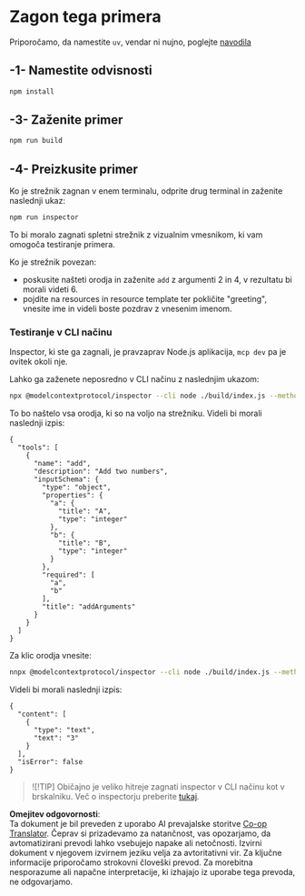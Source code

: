 <!--
CO_OP_TRANSLATOR_METADATA:
{
  "original_hash": "ac67652abc453e2a7e2c75cd7a8897ae",
  "translation_date": "2025-07-13T18:07:47+00:00",
  "source_file": "03-GettingStarted/01-first-server/solution/typescript/README.md",
  "language_code": "sl"
}
-->
# Zagon tega primera

Priporočamo, da namestite `uv`, vendar ni nujno, poglejte [navodila](https://docs.astral.sh/uv/#highlights)

## -1- Namestite odvisnosti

```bash
npm install
```

## -3- Zaženite primer


```bash
npm run build
```

## -4- Preizkusite primer

Ko je strežnik zagnan v enem terminalu, odprite drug terminal in zaženite naslednji ukaz:

```bash
npm run inspector
```

To bi moralo zagnati spletni strežnik z vizualnim vmesnikom, ki vam omogoča testiranje primera.

Ko je strežnik povezan:

- poskusite našteti orodja in zaženite `add` z argumenti 2 in 4, v rezultatu bi morali videti 6.
- pojdite na resources in resource template ter pokličite "greeting", vnesite ime in videli boste pozdrav z vnesenim imenom.

### Testiranje v CLI načinu

Inspector, ki ste ga zagnali, je pravzaprav Node.js aplikacija, `mcp dev` pa je ovitek okoli nje.

Lahko ga zaženete neposredno v CLI načinu z naslednjim ukazom:

```bash
npx @modelcontextprotocol/inspector --cli node ./build/index.js --method tools/list
```

To bo naštelo vsa orodja, ki so na voljo na strežniku. Videli bi morali naslednji izpis:

```text
{
  "tools": [
    {
      "name": "add",
      "description": "Add two numbers",
      "inputSchema": {
        "type": "object",
        "properties": {
          "a": {
            "title": "A",
            "type": "integer"
          },
          "b": {
            "title": "B",
            "type": "integer"
          }
        },
        "required": [
          "a",
          "b"
        ],
        "title": "addArguments"
      }
    }
  ]
}
```

Za klic orodja vnesite:

```bash
nnpx @modelcontextprotocol/inspector --cli node ./build/index.js --method tools/call --tool-name add --tool-arg a=1 --tool-arg b=2
```

Videli bi morali naslednji izpis:

```text
{
  "content": [
    {
      "type": "text",
      "text": "3"
    }
  ],
  "isError": false
}
```

> ![!TIP]
> Običajno je veliko hitreje zagnati inspector v CLI načinu kot v brskalniku.
> Več o inspectorju preberite [tukaj](https://github.com/modelcontextprotocol/inspector).

**Omejitev odgovornosti**:  
Ta dokument je bil preveden z uporabo AI prevajalske storitve [Co-op Translator](https://github.com/Azure/co-op-translator). Čeprav si prizadevamo za natančnost, vas opozarjamo, da avtomatizirani prevodi lahko vsebujejo napake ali netočnosti. Izvirni dokument v njegovem izvirnem jeziku velja za avtoritativni vir. Za ključne informacije priporočamo strokovni človeški prevod. Za morebitna nesporazume ali napačne interpretacije, ki izhajajo iz uporabe tega prevoda, ne odgovarjamo.